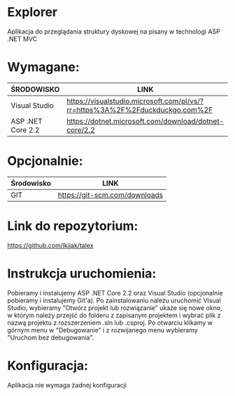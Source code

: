 # Explorer

Aplikacja do przeglądania struktury dyskowej na pisany w technologi ASP .NET MVC

# Wymagane:
| ŚRODOWISKO | LINK |
| ------ | ------ |
| Visual Studio | https://visualstudio.microsoft.com/pl/vs/?rr=https%3A%2F%2Fduckduckgo.com%2F |
| ASP .NET Core 2.2 | https://dotnet.microsoft.com/download/dotnet-core/2.2 |

# Opcjonalnie:
| Środowisko | LINK |
| ------- | ------- |
| GIT | https://git-scm.com/downloads |

# Link do repozytorium:
https://github.com/lkijak/talex

# Instrukcja uruchomienia:
Pobieramy i instalujemy ASP .NET Core 2.2 oraz Visual Studio (opcjonalnie pobieramy i instalujemy Git'a). Po zainstalowaniu należu uruchomić Visual Studio, wybieramy "Otwórz projekt lub rozwiązanie" ukaże się nowe okno, w którym należy przejść do folderu z zapisanym projektem i wybrać plik z nazwą projektu z rozszerzeniem .sln lub .csproj. Po otwarciu klikamy w górnym menu w "Debugowanie" i z rozwijanego menu wybieramy "Uruchom bez debugowania".

# Konfiguracja:
Aplikacja nie wymaga żadnej konfiguracji
